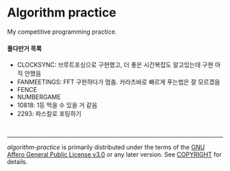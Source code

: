 Algorithm practice
========

My competitive programming practice.

#### 풀다만거 목록
- CLOCKSYNC: 브루트포싱으로 구현했고, 더 좋은 시간복잡도 알고있는데 구현 아직 안했음
- FANMEETINGS: FFT 구현하다가 멈춤. 카라츠바로 빠르게 푸는법은 잘 모르겠음
- FENCE
- NUMBERGAME
- 10818: 1등 먹을 수 있을 거 같음
- 2293: 파스칼로 포팅하기

<br>

--------

*algorithm-practice* is primarily distributed under the terms of the [GNU Affero
General Public License v3.0] or any later version. See [COPYRIGHT] for details.

[GNU Affero General Public License v3.0]: LICENSE
[COPYRIGHT]: COPYRIGHT
